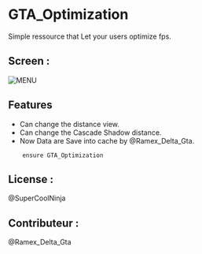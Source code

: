 # GTA_Optimization
Simple ressource that Let your users optimize fps.

## Screen :
![MENU](https://cdn.discordapp.com/attachments/829856536229576704/843063413789032458/Capture_decran_2021-05-15_112304.png)


## Features
- Can change the distance view.
- Can change the Cascade Shadow distance.
- Now Data are Save into cache by @Ramex_Delta_Gta.

```
    ensure GTA_Optimization
```

## License :
@SuperCoolNinja

## Contributeur : 
@Ramex_Delta_Gta